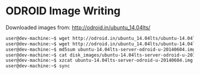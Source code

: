 ODROID Image Writing
===================

Downloaded images from: http://odroid.in/ubuntu_14.04lts/

```bash
user@dev-machine:~$ wget http://odroid.in/ubuntu_14.04lts/ubuntu-14.04lts-server-odroid-u-20140604.img.xz
user@dev-machine:~$ wget http://odroid.in/ubuntu_14.04lts/ubuntu-14.04lts-server-odroid-u-20140604.img.xz.md5sum
user@dev-machine:~$ md5sum ubuntu-14.04lts-server-odroid-u-20140604.img.xz
user@dev-machine:~$ cat disk_images/ubuntu-14.04lts-server-odroid-u-20140604.img.xz.md5sum
user@dev-machine:~$ xzcat ubuntu-14.04lts-server-odroid-u-20140604.img.xz | sudo dd of=/dev/mmcblk0 bs=4M
user@dev-machine:~$ sync
```
